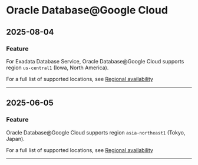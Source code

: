 # Oracle Database@Google Cloud

## 2025-08-04

### Feature

For Exadata Database Service, Oracle Database@Google Cloud supports region `us-central1` (Iowa, North America).

For a full list of supported locations, see [Regional availability](https://cloud.google.com/oracle/database/docs/available-configurations#regions)

---
## 2025-06-05

### Feature

Oracle Database@Google Cloud supports region `asia-northeast1` (Tokyo, Japan).

For a full list of supported locations, see [Regional availability](https://cloud.google.com/oracle/database/docs/available-configurations#regions)

---
